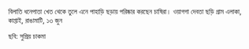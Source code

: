 বিলাতি ধনেপাতা খেত থেকে তুলে এনে পাহাড়ি ছড়ায় পরিষ্কার করছেন চাষিরা। ওয়াগগা দেবতা ছড়ি গ্রাম এলাকা, কাপ্তাই, রাঙামাটি, ১৩ জুন

ছবি: সুপ্রিয় চাকমা

